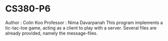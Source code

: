 # CS380-P6
Author : Colin Koo
Professor : Nima Davarpanah
This program implements a tic-tac-toe game, acting as a client to play with a server.  Several files are already provided,
namely the message-files.
